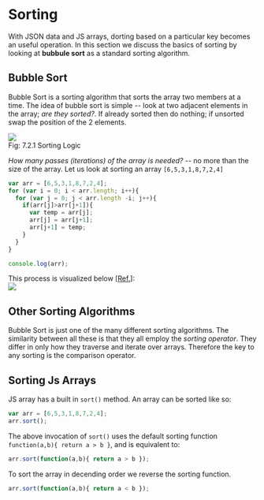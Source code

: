 # Sorting

With JSON data and JS arrays, dorting based on a particular key becomes
an useful operation. In this section we discuss the basics of sorting by
looking at **bubbule sort** as a standard sorting algorithm. 

## Bubble Sort

Bubble Sort is a sorting algorithm that sorts the array two members at
a time. The idea of bubble sort is simple -- look at two adjacent
elements in the array; *are they sorted?*. If already sorted then do
nothing; if unsorted swap the position of the 2 elements.

 <img style="display:block;margin:auto" src='../../../imgs/sortingAlg.png'>    
 <figcaption> Fig: 7.2.1 Sorting Logic </figcaption>               

*How many passes (iterations) of the array is needed?* -- no more than
the size of the array. Let us look at sorting an array `[6,5,3,1,8,7,2,4]`

```js
var arr = [6,5,3,1,8,7,2,4];
for (var i = 0; i < arr.length; i++){
  for (var j = 0; j < arr.length -i; j++){
    if(arr[j]>arr[j+1]){
      var temp = arr[j];
      arr[j] = arr[j+1];
      arr[j+1] = temp;
    }
  }
}

console.log(arr);
```

This process is visualized below [<a
href='../../bib.html#contributors-to-wikimedia-projects-simple-sorting-algorithm-wikipediaorg'>Ref.</a>]:
 <img style="display:block;margin:auto" src='../../../imgs/Bubble-sort-example-300px.gif'>    


## Other Sorting Algorithms
Bubble Sort is just one of the many different sorting algorithms. The
similarity between all these is that they all employ the *sorting
operator*. They differ in only how they traverse and iterate over
arrays. Therefore the key to any sorting is the comparison operator.


## Sorting Js Arrays

JS array has a built in `sort()` method. An array can be sorted like so:

```js
var arr = [6,5,3,1,8,7,2,4];
arr.sort();
```

The above invocation of `sort()` uses the default sorting function
`function(a,b){ return a > b }`, and is equivalent to:

```js
arr.sort(function(a,b){ return a > b });
```

To sort the array in decending order we reverse the sorting function.

```js
arr.sort(function(a,b){ return a < b });
```

